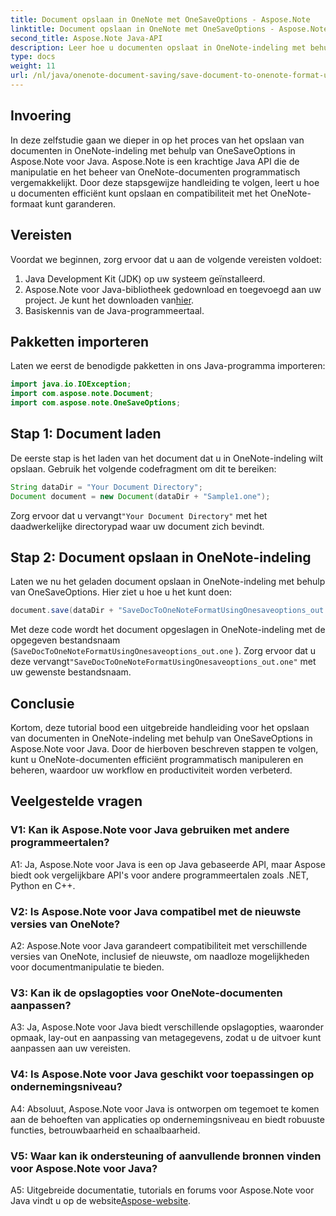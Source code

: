 ```yaml
---
title: Document opslaan in OneNote met OneSaveOptions - Aspose.Note
linktitle: Document opslaan in OneNote met OneSaveOptions - Aspose.Note
second_title: Aspose.Note Java-API
description: Leer hoe u documenten opslaat in OneNote-indeling met behulp van OneSaveOptions in Aspose.Note voor Java. Verbeter uw workflow met deze uitgebreide tutorial.
type: docs
weight: 11
url: /nl/java/onenote-document-saving/save-document-to-onenote-format-using-onesaveoptions/
---
```

## Invoering

In deze zelfstudie gaan we dieper in op het proces van het opslaan van documenten in OneNote-indeling met behulp van OneSaveOptions in Aspose.Note voor Java. Aspose.Note is een krachtige Java API die de manipulatie en het beheer van OneNote-documenten programmatisch vergemakkelijkt. Door deze stapsgewijze handleiding te volgen, leert u hoe u documenten efficiënt kunt opslaan en compatibiliteit met het OneNote-formaat kunt garanderen.

## Vereisten

Voordat we beginnen, zorg ervoor dat u aan de volgende vereisten voldoet:
1. Java Development Kit (JDK) op uw systeem geïnstalleerd.
2.  Aspose.Note voor Java-bibliotheek gedownload en toegevoegd aan uw project. Je kunt het downloaden van[hier](https://releases.aspose.com/note/java/).
3. Basiskennis van de Java-programmeertaal.

## Pakketten importeren

Laten we eerst de benodigde pakketten in ons Java-programma importeren:

```java
import java.io.IOException;
import com.aspose.note.Document;
import com.aspose.note.OneSaveOptions;
```

## Stap 1: Document laden

De eerste stap is het laden van het document dat u in OneNote-indeling wilt opslaan. Gebruik het volgende codefragment om dit te bereiken:

```java
String dataDir = "Your Document Directory";
Document document = new Document(dataDir + "Sample1.one");
```

 Zorg ervoor dat u vervangt`"Your Document Directory"` met het daadwerkelijke directorypad waar uw document zich bevindt.

## Stap 2: Document opslaan in OneNote-indeling

Laten we nu het geladen document opslaan in OneNote-indeling met behulp van OneSaveOptions. Hier ziet u hoe u het kunt doen:

```java
document.save(dataDir + "SaveDocToOneNoteFormatUsingOnesaveoptions_out.one", new OneSaveOptions());
```

Met deze code wordt het document opgeslagen in OneNote-indeling met de opgegeven bestandsnaam (`SaveDocToOneNoteFormatUsingOnesaveoptions_out.one` ). Zorg ervoor dat u deze vervangt`"SaveDocToOneNoteFormatUsingOnesaveoptions_out.one"` met uw gewenste bestandsnaam.

## Conclusie

Kortom, deze tutorial bood een uitgebreide handleiding voor het opslaan van documenten in OneNote-indeling met behulp van OneSaveOptions in Aspose.Note voor Java. Door de hierboven beschreven stappen te volgen, kunt u OneNote-documenten efficiënt programmatisch manipuleren en beheren, waardoor uw workflow en productiviteit worden verbeterd.

## Veelgestelde vragen

### V1: Kan ik Aspose.Note voor Java gebruiken met andere programmeertalen?

A1: Ja, Aspose.Note voor Java is een op Java gebaseerde API, maar Aspose biedt ook vergelijkbare API's voor andere programmeertalen zoals .NET, Python en C++.

### V2: Is Aspose.Note voor Java compatibel met de nieuwste versies van OneNote?

A2: Aspose.Note voor Java garandeert compatibiliteit met verschillende versies van OneNote, inclusief de nieuwste, om naadloze mogelijkheden voor documentmanipulatie te bieden.

### V3: Kan ik de opslagopties voor OneNote-documenten aanpassen?

A3: Ja, Aspose.Note voor Java biedt verschillende opslagopties, waaronder opmaak, lay-out en aanpassing van metagegevens, zodat u de uitvoer kunt aanpassen aan uw vereisten.

### V4: Is Aspose.Note voor Java geschikt voor toepassingen op ondernemingsniveau?

A4: Absoluut, Aspose.Note voor Java is ontworpen om tegemoet te komen aan de behoeften van applicaties op ondernemingsniveau en biedt robuuste functies, betrouwbaarheid en schaalbaarheid.

### V5: Waar kan ik ondersteuning of aanvullende bronnen vinden voor Aspose.Note voor Java?

 A5: Uitgebreide documentatie, tutorials en forums voor Aspose.Note voor Java vindt u op de website[Aspose-website](https://forum.aspose.com/c/note/28).